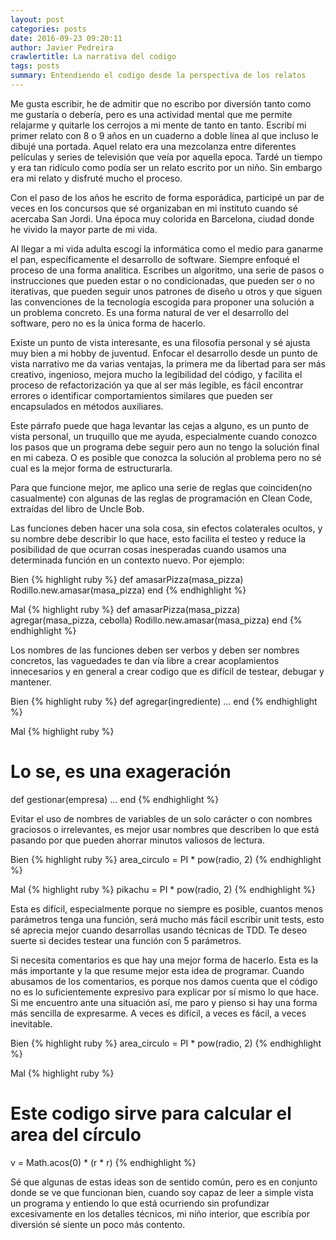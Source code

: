 ```yaml
---
layout: post
categories: posts
date: 2016-09-23 09:20:11
author: Javier Pedreira
crawlertitle: La narrativa del codigo
tags: posts
summary: Entendiendo el codigo desde la perspectiva de los relatos
---
```


Me gusta escribir, he de admitir que no escribo por diversión tanto como me gustaría o debería, pero es una actividad mental que me permite relajarme y quitarle los cerrojos a mi mente de tanto en tanto. Escribí mi primer relato con 8 o 9 años en un cuaderno a doble línea al que incluso le dibujé una portada.  Aquel relato era una mezcolanza entre diferentes películas y series de televisión que veía por aquella epoca. Tardé un tiempo y era tan ridículo como podía ser un relato escrito por un niño. Sin embargo era mi relato y disfruté mucho el proceso. 

Con el paso de los años he escrito de forma esporádica, participé un par de veces en los concursos que sé organizaban en mi instituto cuando sé acercaba San Jordi. Una época muy colorida en Barcelona, ciudad donde he vivido la mayor parte de mi vida. 

Al llegar a mi vida adulta escogí la informática como el medio para ganarme el pan, específicamente el desarrollo de software. Siempre enfoqué el proceso de una forma analítica. Escribes un algoritmo, una serie de pasos o instrucciones que pueden estar o no condicionadas, que pueden ser o no iterativas, que pueden seguir unos patrones de diseño u otros y que siguen las convenciones de la tecnología escogida para proponer una solución a un problema concreto.  Es una forma natural de ver el desarrollo del software, pero no es la única forma de hacerlo.

Existe un punto de vista interesante, es una filosofía personal y sé ajusta muy bien a mi hobby de juventud. Enfocar el desarrollo desde un punto de vista narrativo me da varias ventajas, la primera me da libertad para ser más creativo, ingenioso, mejora mucho la legibilidad del código, y facilita el proceso de refactorización ya que al ser más legible, es fácil encontrar errores o identificar comportamientos similares que pueden ser encapsulados en métodos auxiliares. 

Este párrafo puede que haga levantar las cejas a alguno, es un punto de vista personal, un truquillo que me ayuda, especialmente cuando conozco los pasos que un programa debe seguir pero aun no tengo la solución final en mi cabeza. O es posible que conozca la solución al problema pero no sé cual es la mejor forma de estructurarla. 

Para que funcione mejor, me aplico una serie de reglas que coinciden(no casualmente) con algunas de las reglas de programación en Clean Code, extraídas del libro de Uncle Bob. 

Las funciones deben hacer una sola cosa, sin efectos colaterales ocultos, y su nombre debe describir lo que hace, esto facilita el testeo y reduce la posibilidad de que ocurran cosas inesperadas cuando usamos una determinada función en un contexto nuevo. Por ejemplo:
    
Bien
{% highlight ruby %}
  def amasarPizza(masa_pizza)
    Rodillo.new.amasar(masa_pizza)
  end
{% endhighlight %}


Mal
{% highlight ruby %}
  def amasarPizza(masa_pizza)
  agregar(masa_pizza, cebolla)
    Rodillo.new.amasar(masa_pizza)
  end
{% endhighlight %}

Los nombres de las funciones deben ser verbos y deben ser nombres concretos, las vaguedades te dan vía libre a crear acoplamientos innecesarios y en general a crear codigo que es difícil de testear, debugar y mantener. 

Bien
{% highlight ruby %}
  def agregar(ingrediente)
    ...
  end
{% endhighlight %}

Mal
{% highlight ruby %}
  # Lo se, es una exageración 
  def gestionar(empresa)
    …
  end
{% endhighlight %}

Evitar el uso de nombres de variables de un solo carácter o con nombres graciosos o irrelevantes, es mejor usar nombres que describen lo que está pasando por que pueden ahorrar minutos valiosos de lectura.

Bien
{% highlight ruby %}
  area_circulo = PI * pow(radio, 2)
{% endhighlight %}

Mal
{% highlight ruby %}
  pikachu = PI * pow(radio, 2)
{% endhighlight %}

Esta es difícil, especialmente porque no siempre es posible, cuantos menos parámetros tenga una función, será mucho más fácil escribir unit tests, esto sé aprecia mejor cuando desarrollas usando técnicas de TDD. Te deseo suerte si decides testear una función con 5 parámetros.


Si necesita comentarios es que hay una mejor forma de hacerlo. Esta es la más importante y la que resume mejor esta idea de programar.  Cuando abusamos de los comentarios, es porque nos damos cuenta que el código no es lo suficientemente expresivo para explicar por sí mismo lo que hace. Si me encuentro ante una situación así, me paro y pienso si hay una forma más sencilla de expresarme. A veces es difícil, a veces es fácil, a veces inevitable.

Bien
{% highlight ruby %}
  area_circulo = PI * pow(radio, 2)
{% endhighlight %}

Mal
{% highlight ruby %}
  # Este codigo sirve para calcular el area del círculo
  v = Math.acos(0) * (r * r)
{% endhighlight %}

Sé que algunas de estas ideas son de sentido común, pero es en conjunto donde se ve que funcionan bien, cuando soy capaz de leer a simple vista un programa y entiendo lo que está ocurriendo sin profundizar excesivamente en los detalles técnicos, mi niño interior, que escribía por diversión sé siente un poco más contento.
